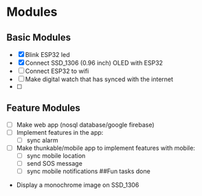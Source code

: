 # Modules
## Basic Modules
* [x] Blink ESP32 led
* [x] Connect SSD_1306 (0.96 inch) OLED with ESP32
* [ ] Connect ESP32 to wifi
* [ ] Make digital watch that has synced with the internet
* [ ] 
## Feature Modules
* [ ] Make web app (nosql database/google firebase)
* [ ] Implement features in the app:
	* [ ] sync alarm
* [ ] Make thunkable/mobile app to implement features with mobile:
	* [ ] sync mobile location 
	* [ ] send SOS message
	* [ ] sync mobile notifications
##Fun tasks done
* Display a monochrome image on SSD_1306 
